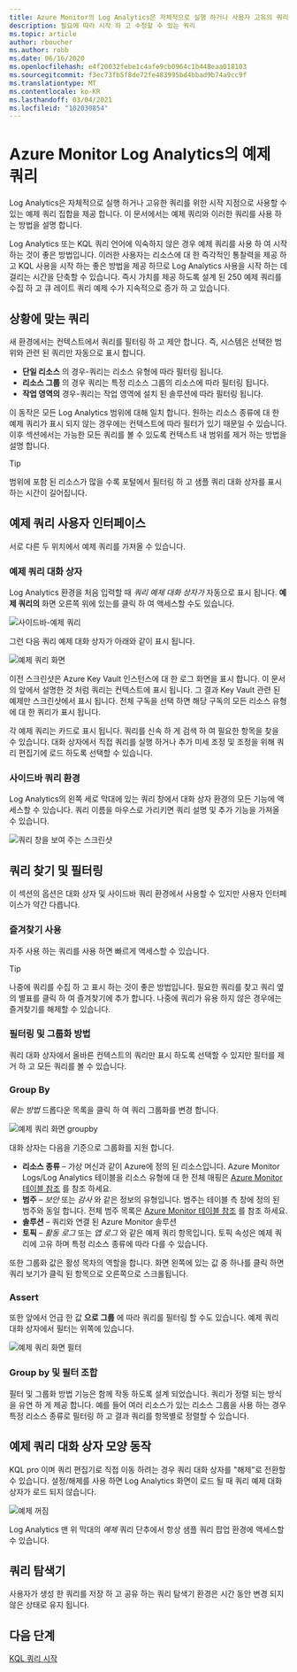 ```yaml
---
title: Azure Monitor의 Log Analytics은 자체적으로 실행 하거나 사용자 고유의 쿼리를 위한 시작 지점으로 사용할 수 있는 예제 쿼리 집합을 제공 합니다.
description: 필요에 따라 시작 하 고 수정할 수 있는 쿼리
ms.topic: article
author: rboucher
ms.author: robb
ms.date: 06/16/2020
ms.openlocfilehash: e4f20032febe1c4afe9cb0964c1b448eaa018103
ms.sourcegitcommit: f3ec73fb5f8de72fe483995bd4bbad9b74a9cc9f
ms.translationtype: MT
ms.contentlocale: ko-KR
ms.lasthandoff: 03/04/2021
ms.locfileid: "102030854"
---
```

# <a name="example-queries-in-azure-monitor-log-analytics"></a>Azure Monitor Log Analytics의 예제 쿼리
Log Analytics은 자체적으로 실행 하거나 고유한 쿼리를 위한 시작 지점으로 사용할 수 있는 예제 쿼리 집합을 제공 합니다. 이 문서에서는 예제 쿼리와 이러한 쿼리를 사용 하는 방법을 설명 합니다.

Log Analytics 또는 KQL 쿼리 언어에 익숙하지 않은 경우 예제 쿼리를 사용 하 여 시작 하는 것이 좋은 방법입니다. 이러한 사용자는 리소스에 대 한 즉각적인 통찰력을 제공 하 고 KQL 사용을 시작 하는 좋은 방법을 제공 하므로 Log Analytics 사용을 시작 하는 데 걸리는 시간을 단축할 수 있습니다. 즉시 가치를 제공 하도록 설계 된 250 예제 쿼리를 수집 하 고 큐 레이트 쿼리 예제 수가 지속적으로 증가 하 고 있습니다.

## <a name="in-context-queries"></a>상황에 맞는 쿼리

새 환경에서는 컨텍스트에서 쿼리를 필터링 하 고 제안 합니다. 즉, 시스템은 선택한 범위와 관련 된 쿼리만 자동으로 표시 합니다.

- **단일 리소스** 의 경우-쿼리는 리소스 유형에 따라 필터링 됩니다.
- **리소스 그룹** 의 경우 쿼리는 특정 리소스 그룹의 리소스에 따라 필터링 됩니다.
- **작업 영역의** 경우-쿼리는 작업 영역에 설치 된 솔루션에 따라 필터링 됩니다.

이 동작은 모든 Log Analytics 범위에 대해 일치 합니다. 원하는 리소스 종류에 대 한 예제 쿼리가 표시 되지 않는 경우에는 컨텍스트에 따라 필터가 있기 때문일 수 있습니다. 이후 섹션에서는 가능한 모든 쿼리를 볼 수 있도록 컨텍스트 내 범위를 제거 하는 방법을 설명 합니다.

> [!TIP]
> 범위에 포함 된 리소스가 많을 수록 포털에서 필터링 하 고 샘플 쿼리 대화 상자를 표시 하는 시간이 길어집니다.

## <a name="example-query-user-interface"></a>예제 쿼리 사용자 인터페이스

서로 다른 두 위치에서 예제 쿼리를 가져올 수 있습니다.

### <a name="example-query-dialog"></a>예제 쿼리 대화 상자

Log Analytics 환경을 처음 입력할 때 *쿼리 예제 대화 상자가* 자동으로 표시 됩니다.  **예제 쿼리의** 화면 오른쪽 위에 있는를 클릭 하 여 액세스할 수도 있습니다.

![사이드바-예제 쿼리](media/example-queries/sidebar-2.png)

그런 다음 쿼리 예제 대화 상자가 아래와 같이 표시 됩니다.  

![예제 쿼리 화면](media/example-queries/example-query-start.png)

이전 스크린샷은 Azure Key Vault 인스턴스에 대 한 로그 화면을 표시 합니다. 이 문서의 앞에서 설명한 것 처럼 쿼리는 컨텍스트에 표시 됩니다.  그 결과 Key Vault 관련 된 예제만 스크린샷에서 표시 됩니다. 전체 구독을 선택 하면 해당 구독의 모든 리소스 유형에 대 한 쿼리가 표시 됩니다.  

각 예제 쿼리는 카드로 표시 됩니다. 쿼리를 신속 하 게 검색 하 여 필요한 항목을 찾을 수 있습니다. 대화 상자에서 직접 쿼리를 실행 하거나 추가 미세 조정 및 조정을 위해 쿼리 편집기에 로드 하도록 선택할 수 있습니다.

### <a name="sidebar-query-experience"></a>사이드바 쿼리 환경

Log Analytics의 왼쪽 세로 막대에 있는 쿼리 창에서 대화 상자 환경의 모든 기능에 액세스할 수 있습니다. 쿼리 이름을 마우스로 가리키면 쿼리 설명 및 추가 기능을 가져올 수 있습니다.

![쿼리 창을 보여 주는 스크린샷](media/example-queries/sidebar-3.png)

## <a name="finding-and-filtering-queries"></a>쿼리 찾기 및 필터링

이 섹션의 옵션은 대화 상자 및 사이드바 쿼리 환경에서 사용할 수 있지만 사용자 인터페이스가 약간 다릅니다.  

### <a name="use-favorites"></a>즐겨찾기 사용

자주 사용 하는 쿼리를 사용 하면 빠르게 액세스할 수 있습니다.

> [!TIP]
> 나중에 쿼리를 수집 하 고 표시 하는 것이 좋은 방법입니다. 필요한 쿼리를 찾고 쿼리 옆의 별표를 클릭 하 여 즐겨찾기에 추가 합니다. 나중에 쿼리가 유용 하지 않은 경우에는 즐겨찾기를 해제할 수 있습니다.  

### <a name="filtering-and-group-by"></a>필터링 및 그룹화 방법

쿼리 대화 상자에서 올바른 컨텍스트의 쿼리만 표시 하도록 선택할 수 있지만 필터를 제거 하 고 모든 쿼리를 볼 수 있습니다.

### <a name="group-by"></a>Group By

*묶는 방법* 드롭다운 목록을 클릭 하 여 쿼리 그룹화를 변경 합니다.

![예제 쿼리 화면 groupby](media/example-queries/example-query-groupby.png)

대화 상자는 다음을 기준으로 그룹화를 지원 합니다.

- **리소스 종류** – 가상 머신과 같이 Azure에 정의 된 리소스입니다. Azure Monitor Logs/Log Analytics 테이블을 리소스 유형에 대 한 전체 매핑은 [Azure Monitor 테이블 참조](/azure/azure-monitor/reference/tables/tables-resourcetype) 를 참조 하세요.  
- **범주** – *보안* 또는 *감사* 와 같은 정보의 유형입니다. 범주는 테이블 측 창에 정의 된 범주와 동일 합니다. 전체 범주 목록은 [Azure Monitor 테이블 참조](/azure/azure-monitor/reference/tables/tables-category) 를 참조 하세요.  
- **솔루션** – 쿼리와 연결 된 Azure Monitor 솔루션
- **토픽** – *활동 로그* 또는 *앱 로그* 와 같은 예제 쿼리 항목입니다. 토픽 속성은 예제 쿼리에 고유 하며 특정 리소스 종류에 따라 다를 수 있습니다.

또한 그룹화 값은 활성 목차의 역할을 합니다. 화면 왼쪽에 있는 값 중 하나를 클릭 하면 쿼리 보기가 클릭 된 항목으로 오른쪽으로 스크롤됩니다.

### <a name="filter"></a>Assert

또한 앞에서 언급 한 값 **으로 그룹** 에 따라 쿼리를 필터링 할 수도 있습니다. 예제 쿼리 대화 상자에서 필터는 위쪽에 있습니다.

![예제 쿼리 화면 필터](media/example-queries/example-query-filter.png)

### <a name="combining-group-by-and-filter"></a>Group by 및 필터 조합

필터 및 그룹화 방법 기능은 함께 작동 하도록 설계 되었습니다. 쿼리가 정렬 되는 방식을 유연 하 게 제공 합니다. 예를 들어 여러 리소스가 있는 리소스 그룹을 사용 하는 경우 특정 리소스 종류로 필터링 하 고 결과 쿼리를 항목별로 정렬할 수 있습니다.

## <a name="sample-query-dialog-appearance-behavior"></a>예제 쿼리 대화 상자 모양 동작

KQL pro 이며 쿼리 편집기로 직접 이동 하려는 경우 쿼리 대화 상자를 "해제"로 전환할 수 있습니다. 설정/해제를 사용 하면 Log Analytics 화면이 로드 될 때 쿼리 예제 대화 상자가 로드 되지 않습니다.

![예제 꺼짐](media/example-queries/examples-on-off.png)

Log Analytics 맨 위 막대의 *예제* 쿼리 단추에서 항상 샘플 쿼리 팝업 환경에 액세스할 수 있습니다.

## <a name="query-explorer"></a>쿼리 탐색기

사용자가 생성 한 쿼리를 저장 하 고 공유 하는 쿼리 탐색기 환경은 시간 동안 변경 되지 않은 상태로 유지 됩니다.

## <a name="next-steps"></a>다음 단계

[KQL 쿼리 시작](./get-started-queries.md)